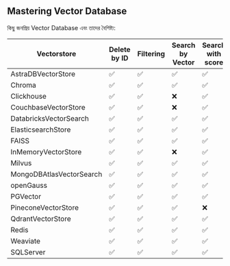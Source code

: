 ## Mastering Vector Database

কিছু জনপ্রিয় Vector Database এবং তাদের বৈশিষ্ট্য:

| Vectorstore              | Delete by ID | Filtering | Search by Vector | Search with score | Async | Passes Standard Tests | Multi Tenancy | IDs in add Documents |
| ------------------------ | ------------ | --------- | ---------------- | ----------------- | ----- | --------------------- | ------------- | -------------------- |
| AstraDBVectorStore       | ✅           | ✅        | ✅               | ✅                | ✅    | ❌                    | ❌            | ❌                   |
| Chroma                   | ✅           | ✅        | ✅               | ✅                | ✅    | ❌                    | ❌            | ❌                   |
| Clickhouse               | ✅           | ✅        | ❌               | ✅                | ❌    | ❌                    | ❌            | ❌                   |
| CouchbaseVectorStore     | ✅           | ✅        | ❌               | ✅                | ✅    | ❌                    | ❌            | ❌                   |
| DatabricksVectorSearch   | ✅           | ✅        | ✅               | ✅                | ✅    | ❌                    | ❌            | ❌                   |
| ElasticsearchStore       | ✅           | ✅        | ✅               | ✅                | ✅    | ❌                    | ❌            | ❌                   |
| FAISS                    | ✅           | ✅        | ✅               | ✅                | ✅    | ❌                    | ❌            | ❌                   |
| InMemoryVectorStore      | ✅           | ✅        | ❌               | ✅                | ✅    | ❌                    | ❌            | ❌                   |
| Milvus                   | ✅           | ✅        | ✅               | ✅                | ✅    | ✅                    | ✅            | ✅                   |
| MongoDBAtlasVectorSearch | ✅           | ✅        | ✅               | ✅                | ✅    | ❌                    | ❌            | ❌                   |
| openGauss                | ✅           | ✅        | ✅               | ✅                | ❌    | ✅                    | ❌            | ✅                   |
| PGVector                 | ✅           | ✅        | ✅               | ✅                | ✅    | ❌                    | ❌            | ❌                   |
| PineconeVectorStore      | ✅           | ✅        | ✅               | ❌                | ✅    | ❌                    | ❌            | ❌                   |
| QdrantVectorStore        | ✅           | ✅        | ✅               | ✅                | ✅    | ❌                    | ❌            | ❌                   |
| Redis                    | ✅           | ✅        | ✅               | ✅                | ✅    | ❌                    | ❌            | ❌                   |
| Weaviate                 | ✅           | ✅        | ✅               | ✅                | ✅    | ❌                    | ✅            | ❌                   |
| SQLServer                | ✅           | ✅        | ✅               | ✅                | ❌    | ❌                    | ❌            | ❌                   |
